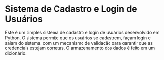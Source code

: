 # Sistema de Cadastro e Login de Usuários 
Este é um simples sistema de cadastro e login de usuários desenvolvido em Python. O sistema permite que os usuários se cadastrem, façam login e saiam do sistema, com um mecanismo de validação para garantir que as credenciais estejam corretas. O armazenamento dos dados é feito em um dicionário.
